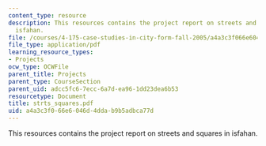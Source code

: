 ```yaml
---
content_type: resource
description: This resources contains the project report on streets and squares in
  isfahan.
file: /courses/4-175-case-studies-in-city-form-fall-2005/a4a3c3f066e6046d4ddab9b5adbca77d_strts_squares.pdf
file_type: application/pdf
learning_resource_types:
- Projects
ocw_type: OCWFile
parent_title: Projects
parent_type: CourseSection
parent_uid: adcc5fc6-7ecc-6a7d-ea96-1dd23dea6b53
resourcetype: Document
title: strts_squares.pdf
uid: a4a3c3f0-66e6-046d-4dda-b9b5adbca77d
---
```

This resources contains the project report on streets and squares in isfahan.

